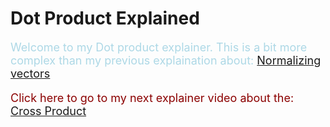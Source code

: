 # Dot Product Explained

<p style="font-size:18px;color:LightBlue">
Welcome to my Dot product explainer. This is a bit  more complex than my previous explaination about: <a href="NormalizeVectors.html">Normalizing vectors</a></p>



<p style="font-size:18px;color:DarkRed">
Click here to go to my next explainer video about the:
<a href="CrossProduct.html">Cross Product </a></p>
